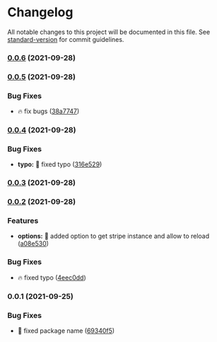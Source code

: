 # Changelog

All notable changes to this project will be documented in this file. See [standard-version](https://github.com/conventional-changelog/standard-version) for commit guidelines.

### [0.0.6](https://github.com/chantouchsek/nuxt-stripe-module/compare/v0.0.5...v0.0.6) (2021-09-28)

### [0.0.5](https://github.com/chantouchsek/nuxt-stripe-module/compare/v0.0.4...v0.0.5) (2021-09-28)


### Bug Fixes

* :fire: fix bugs ([38a7747](https://github.com/chantouchsek/nuxt-stripe-module/commit/38a7747037e9c716242dca5bb6de15c13660e137))

### [0.0.4](https://github.com/chantouchsek/nuxt-stripe-module/compare/v0.0.3...v0.0.4) (2021-09-28)


### Bug Fixes

* **typo:** :rocket: fixed typo ([316e529](https://github.com/chantouchsek/nuxt-stripe-module/commit/316e5297567a6848feb84ed5b1575f13a029a5f0))

### [0.0.3](https://github.com/chantouchsek/nuxt-stripe-module/compare/v0.0.2...v0.0.3) (2021-09-28)

### [0.0.2](https://github.com/chantouchsek/nuxt-stripe-module/compare/v0.0.1...v0.0.2) (2021-09-28)


### Features

* **options:** :beer: added option to get stripe instance and allow to reload ([a08e530](https://github.com/chantouchsek/nuxt-stripe-module/commit/a08e530012e9cf683a6bcc8b6b80261d6e128fa2))


### Bug Fixes

* :fire: fixed typo ([4eec0dd](https://github.com/chantouchsek/nuxt-stripe-module/commit/4eec0ddcfa192ad511eb75ab5793bffb984aa7ae))

### 0.0.1 (2021-09-25)


### Bug Fixes

* :rocket: fixed package name ([69340f5](https://github.com/chantouchsek/nuxt-stripe-module/commit/69340f5bbc80a8555990a4264ec5bce33056d207))
